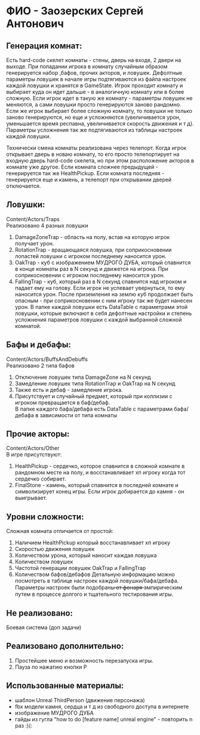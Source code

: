 # ФИО - Заозерских Сергей Антонович


## Генерация комнат:
Есть hard-code скелет комнаты - стены, дверь на входе, 2 двери на выходе. При попадании игрока в комнату случайным образом генерируется набор ,бафов, прочих акторов, и ловушек. Дефолтные параметры ловушек в начале игры подтягиваются из файла настроек каждой ловушки и хранятся в GameState.
Игрок проходит комнату и выбирает куда он идет дальше - в аналогичную комнату или в более сложную. Если игрок идет в такую же комнату - параметры ловушек не меняются, а сами ловушки просто генерируются заново рандомно. Если же игрок выбирает более сложную комнату, то ловушки не только заново генерируются, но еще и усложняются (увеличивается урон, уменьшается время респавна, увеличивается скорость движения и т д). Параметры усложнения так же подтягиваются из таблицы настроек каждой ловушки.

Технически смена комнаты реализована через телепорт. Когда игрок открывает дверь в новаю комнату, то его просто телепортирует на входную дверь hard-code скелета, но при этом расположение акторов в комнате уже другое. Если комната сложнее предыдущей - генерируется так же HealthPickup.
Если комната последняя - генерируется еще и камень, а телепорт при открывании дверей отключается.


## Ловушки:
Content/Actors/Traps <br>
Реализовано 4 разных ловушки
1) DamageZoneTrap - область на полу, встав на которую игрок получает урон.
2) RotationTrap - вращающаяся ловушка, при соприкосновении лопастей ловушки с игроком последнему
   наносится урон.
3) OakTrap - куб с изображением МУДРОГО ДУБА, который спавнится в конце комнаты раз в N секунд и 
   движется на игрока. При соприкосновении с игроком последнему наносится урон.
4) FallingTrap - куб, который раз в N секунд спавнится над игроком и падает ему на голову.
   Если игрок не успевает увернуться, то ему наносится урон. После приземления на землю куб 
   продолжает быть опасным - при соприкосновении с ним игроку так же будет нанесен урон.
В папке каждой ловушки есть DataTable с параметрами этой ловушки, которые включают в себя дефолтные настройки и степень усложнения параметров ловушки с каждой выбранной сложной комнатой.


## Бафы и дебафы:
Content/Actors/BuffsAndDebuffs <br>
Реализовано 2 типа бафов
1) Отключение ловушек типа DamageZone на N секунд
2) Замедление ловушек типа RotationTrap и OakTrap на N секунд
3) Также есть и дебаф - замедление игрока.
4) Присутствует и случайный предмет, который при коллизии с игроком превращается в баф/дебаф. <br>
В папке каждого бафа/дебафа есть DataTable с параметрами бафа/дебафа в зависимости от типа комнаты


## Прочие акторы:
Content/Actors/Other <br>
В игре присутствуют:
1) HealthPickup - сердечко, которое спавнится в сложной комнате в рандомном месте на полу, и восстанавливает хп игроку когда тот сердечко собирает.
2) FinalStone - камень, который спавнится в последней комнате и символизирует конец игры. Если игрок добирается до камня - он выигрывает.


## Уровни сложности:
Сложная комната отличается от простой:
1) Наличием HealthPickup который восстанавливает хп игроку
2) Скоростью движения ловушек
3) Количеством урона, который наносит каждая ловушка
4) Количеством ловушек
5) Частотой генерации ловушек OakTrap и FallingTrap
6) Количеством бафов/дебафов
Детальную информацию можно посмотреть в таблице настроек каждой ловушки/бафа/дебафа. Параметры настроек были подобраны  ̶о̶т̶ ̶ф̶о̶н̶а̶р̶я̶
эмпирическим путем в процессе долгого и тщательного тестирования игры.


## Не реализовано:
Боевая система (доп задачи)


## Реализовано дополнительно:
1) Простейшее меню и возможность перезапуска игры.
2) Пауза по нажатию кнопки P 


## Использованные материалы:
- шаблон Unreal ThirdPerson (движение персонажа)
- fbx модели камня, сердца и т д из свободного доступа в интернете
- изображение МУДРОГО ДУБА
- гайды из гугла "how to do [feature name] unreal engine" - повторить n раз :)(: